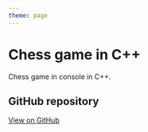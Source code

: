 ```yaml
---
theme: page
---
```


# Chess game in C++

Chess game in console in C++.

## GitHub repository

[View on GitHub](<https://github.com/EthanAndreas/ChessGame>)
